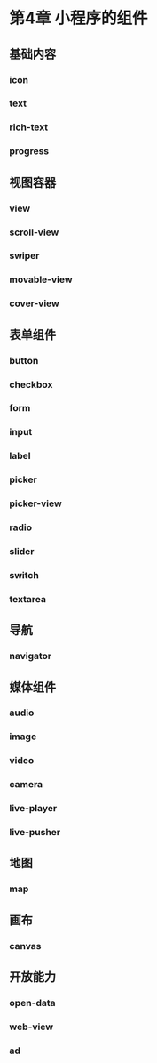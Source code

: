 # 第4章 小程序的组件

## 基础内容

### icon

### text

### rich-text

### progress

## 视图容器

### view

### scroll-view

### swiper

### movable-view

### cover-view



## 表单组件

### button

### checkbox

### form

### input

### label

### picker

### picker-view

### radio

### slider

### switch

### textarea



## 导航

### navigator

## 媒体组件

### audio

### image

### video

### camera

### live-player

### live-pusher



## 地图

### map



## 画布

### canvas



## 开放能力

### open-data

### web-view

### ad
